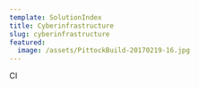 ```yaml
---
template: SolutionIndex
title: Cyberinfrastructure
slug: cyberinfrastructure
featured:
  image: /assets/PittockBuild-20170219-16.jpg
---
```

CI
